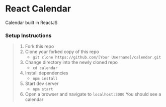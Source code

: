# React Calendar

Calendar built in ReactJS

### Setup Instructions

> 1. Fork this repo
> 1. Clone your forked copy of this repo
>    - `git clone https://github.com/[Your Username]/calendar.git`
> 1. Change directory into the newly cloned repo
>    - `cd calendar`
> 1. Install dependencies 
>    - `npm install`
> 1. Start dev server
>    - `npm start`
> 1. Open a browser and navigate to `localhost:3000` You should see a calendar
